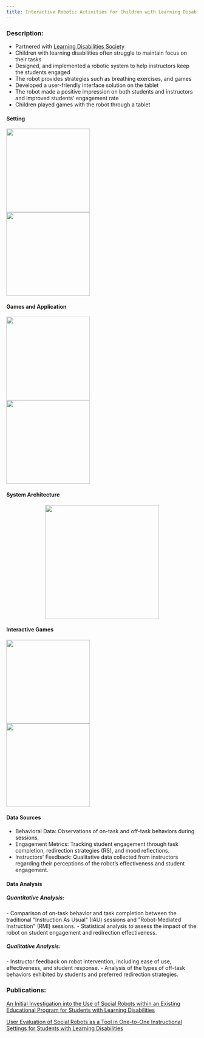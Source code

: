 ```yaml
---
title: Interactive Robotic Activities for Children with Learning Disabilities
---
```

### Description: 
- Partnered with [Learning Disabilities Society](https://ldsociety.ca)
- Children with learning disabilities often struggle to maintain focus on their tasks
- Designed, and implemented a robotic system to help instructors keep the students engaged
- The robot provides strategies such as breathing exercises, and games 
- Developed a user-friendly interface solution on the tablet 
- The robot made a positive impression on both students and instructors and improved students' engagement rate
- Children played games with the robot through a tablet

 <h4>Setting</h4>


<div class="row">
  <div class="column">
   <img src ="https://github.com/user-attachments/assets/4013a3f5-7707-44d1-a8cd-a58cc5d8340b" height="220" position ="relative">

  </div>
  <div class="column">
   <img src="https://github.com/user-attachments/assets/084e0210-d601-47b2-b98e-ee2bbe256f4a" height="220" position= "relative">
  </div>
  </div>


 <h4>Games and Application</h4>


 <div class ="row">
  <div class="column">
      <img src ="https://github.com/user-attachments/assets/0e221614-1069-4e08-87e3-f8efe57bdb28" height="220" position ="relative">
  </div>
  <div class="column">
    <img src ="https://github.com/user-attachments/assets/bbe1a89f-34f9-424a-a446-b46af1bb5362" height="220" position ="relative">
  </div>
  </div>


<h4>System Architecture</h4>
 <center>
 <div class = "column">
    <img src="https://github.com/user-attachments/assets/cfbbce11-2443-446f-9f81-3869477285bc" height = "300" position = "relative" align ="center">
 </div>
 </center>

 <h4>Interactive Games</h4>

  <div class ="row">
  <div class="column">
   <img src="https://github.com/user-attachments/assets/ff80d312-6e70-4f68-ba1d-c009ad447b59" height="220" position= "relative">
  </div>
  <div class="column">
   <img src="https://github.com/user-attachments/assets/1923af63-b797-4a13-85bf-7cf44d70f90b" height="220" position= "relative">
  </div>
  </div>


<h4> Data Sources</h4>

- Behavioral Data: Observations of on-task and off-task behaviors during sessions.
- Engagement Metrics: Tracking student engagement through task completion, redirection strategies (RS), and mood reflections.
- Instructors' Feedback: Qualitative data collected from instructors regarding their perceptions of the robot’s effectiveness and student engagement.

<h4> Data Analysis </h4>
<h5>  Quantitative Analysis:</h5>
- Comparison of on-task behavior and task completion between the traditional "Instruction As Usual" (IAU) sessions and "Robot-Mediated Instruction" (RMI) sessions.
- Statistical analysis to assess the impact of the robot on student engagement and redirection effectiveness.
<h5> Qualitative Analysis: </h5>
- Instructor feedback on robot intervention, including ease of use, effectiveness, and student response.
- Analysis of the types of off-task behaviors exhibited by students and preferred redirection strategies.

### Publications: 
[An Initial Investigation into the Use of Social Robots within an Existing Educational Program for Students with Learning Disabilities
](https://ieeexplore.ieee.org/abstract/document/9900735)

[User Evaluation of Social Robots as a Tool in One-to-One Instructional Settings for Students with Learning Disabilities
](https://link.springer.com/chapter/10.1007/978-3-031-24670-8_14)

